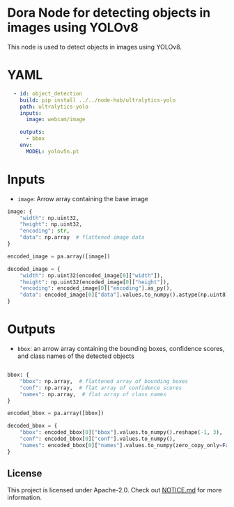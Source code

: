 # Dora Node for detecting objects in images using YOLOv8

This node is used to detect objects in images using YOLOv8.

# YAML

```yaml
  - id: object_detection
    build: pip install ../../node-hub/ultralytics-yolo
    path: ultralytics-yolo
    inputs:
      image: webcam/image

    outputs:
      - bbox
    env:
      MODEL: yolov5n.pt
```

# Inputs

- `image`: Arrow array containing the base image

```python
image: {
    "width": np.uint32,
    "height": np.uint32,
    "encoding": str,
    "data": np.array  # flattened image data
}

encoded_image = pa.array([image])

decoded_image = {
    "width": np.uint32(encoded_image[0]["width"]),
    "height": np.uint32(encoded_image[0]["height"]),
    "encoding": encoded_image[0]["encoding"].as_py(),
    "data": encoded_image[0]["data"].values.to_numpy().astype(np.uint8)
}

```

# Outputs

- `bbox`: an arrow array containing the bounding boxes, confidence scores, and class names of the detected objects

```Python

bbox: {
    "bbox": np.array,  # flattened array of bounding boxes
    "conf": np.array,  # flat array of confidence scores
    "names": np.array,  # flat array of class names
}

encoded_bbox = pa.array([bbox])

decoded_bbox = {
    "bbox": encoded_bbox[0]["bbox"].values.to_numpy().reshape(-1, 3),
    "conf": encoded_bbox[0]["conf"].values.to_numpy(),
    "names": encoded_bbox[0]["names"].values.to_numpy(zero_copy_only=False),
}
```

## License

This project is licensed under Apache-2.0. Check out [NOTICE.md](../../NOTICE.md) for more information.

